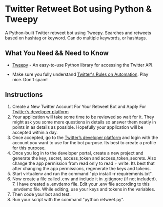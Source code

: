 # Twitter Retweet Bot using Python & Tweepy
A Python-built Twitter retweet bot using Tweepy. Searches and retweets based on hashtag or keyword. Can do multiple keywords, or hashtags.

What You Need && Need to Know
----------

* [Tweepy](http://www.tweepy.org/) - An easy-to-use Python library for accessing the Twitter API.

* Make sure you fully understand [Twitter's Rules on Automation](https://support.twitter.com/articles/76915). Play nice. Don't spam!

Instructions
----------

1. Create a New Twitter Account For Your Retweet Bot and Apply For [Twitter’s developer platform](https://developer.twitter.com/en)
2. Your application will take some time to be reviewed so wait for it. They might ask you some more questions in details so answer them neatly in points in as details as possible. Hopefully your application will be accepted within a day.
3. Once accepted, go to the [Twitter’s developer platform](https://developer.twitter.com/en) and login with the account you want to use for the bot purpose. Its best to create a profile for this purpose.
4. Once you log in to the developer portal, create a new project and generate the key, secret, access_token and access_token_secrets. Also change the app permission from read only to read + write. Its best that after changing the app permissions, regenerate the keys and tokens.
5. Start virtualenv and run the command "pip install -r requirements.txt".
6. Now create a file called .env and include it in .gitignore (if not included). 7. I have created a .envdemo file. Edit your .env file according to this .envdemo file. While editing, use your keys and tokens in the variables.
8. Then code your bot and test.
9. Run your script with the command "python retweet.py".